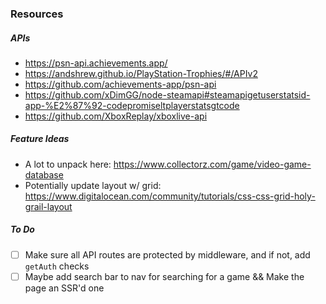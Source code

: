 ### Resources

##### APIs

- https://psn-api.achievements.app/
- https://andshrew.github.io/PlayStation-Trophies/#/APIv2
- https://github.com/achievements-app/psn-api
- https://github.com/xDimGG/node-steamapi#steamapigetuserstatsid-app-%E2%87%92-codepromiseltplayerstatsgtcode
- https://github.com/XboxReplay/xboxlive-api

##### Feature Ideas

- A lot to unpack here: https://www.collectorz.com/game/video-game-database
- Potentially update layout w/ grid: https://www.digitalocean.com/community/tutorials/css-css-grid-holy-grail-layout

##### To Do

- [ ] Make sure all API routes are protected by middleware, and if not, add `getAuth` checks
- [ ] Maybe add search bar to nav for searching for a game && Make the page an SSR'd one
